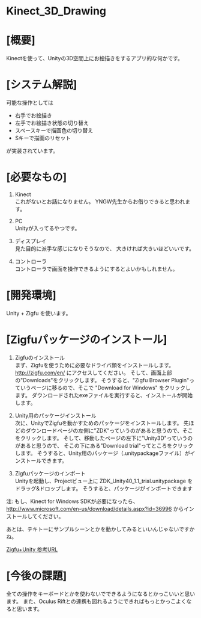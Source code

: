 Kinect_3D_Drawing
=================

# [概要]
Kinectを使って、Unityの3D空間上にお絵描きをするアプリ的な何かです。
 
# [システム解説]
可能な操作としては

* 右手でお絵描き
* 左手でお絵描き状態の切り替え
* スペースキーで描画色の切り替え
* Sキーで描画のリセット

が実装されています。

# [必要なもの]
1. Kinect  
これがないとお話になりません。
YNGW先生からお借りできると思われます。
 
2. PC  
Unityが入ってるやつです。
 
3. ディスプレイ  
見た目的に派手な感じになりそうなので、
大きければ大きいほどいいです。
 
4. コントローラ  
コントローラで画面を操作できるようにするとよいかもしれません。
 
# [開発環境]
Unity + Zigfu
を使います。

# [Zigfuパッケージのインストール]
1. Zigfuのインストール  
まず、Zigfuを使うために必要なドライバ類をインストールします。
<http://zigfu.com/en/>
にアクセスしてください。
そして、画面上部の"Downloads"をクリックします。
そうすると、"Zigfu Browser Plugin"っていうページに移るので、そこで
"Download for Windows"
をクリックします。
ダウンロードされたexeファイルを実行すると、インストールが開始します。

2. Unity用のパッケージインストール  
次に、UnityでZigfuを動かすためのパッケージをインストールします。
先ほどのダウンロードページの左側に"ZDK"っていうのがあると思うので、そこをクリックします。
そして、移動したページの左下に"Unity3D"っていうのがあると思うので、
そこの下にある"Download trial"ってところをクリックします。
そうすると、Unity用のパッケージ（.unitypackageファイル）がインストールできます。

3. Zigfuパッケージのインポート  
 Unityを起動し、Projectビュー上に
ZDK_Unity40_1.1_trial.unitypackage
をドラッグ&ドロップします。
そうすると、パッケージがインポートできます

注: もし、Kinect for Windows SDKが必要になったら、
http://www.microsoft.com/en-us/download/details.aspx?id=36996
からインストールしてください。

あとは、テキトーにサンプルシーンとかを動かしてみるといいんじゃないですかね。

[Zigfu+Unity 参考URL](http://believeinyourself.hateblo.jp/entry/2014/05/12/172927 "Zigfu+Unity")

# [今後の課題]
全ての操作をキーボードとかを使わないでできるようになるとかっこいいと思います。
また、Oculus Riftとの連携も図れるようにできればもっとかっこよくなると思います。
